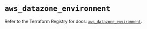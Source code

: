 # `aws_datazone_environment`

Refer to the Terraform Registry for docs: [`aws_datazone_environment`](https://registry.terraform.io/providers/hashicorp/aws/6.0.0/docs/resources/datazone_environment).
